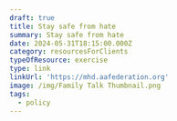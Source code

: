 ```yaml
---
draft: true
title: Stay safe from hate
summary: Stay safe from hate
date: 2024-05-31T18:15:00.000Z
category: resourcesForClients
typeOfResource: exercise
type: link
linkUrl: 'https://mhd.aafederation.org'
image: /img/Family Talk Thumbnail.png
tags:
  - policy
---
```


